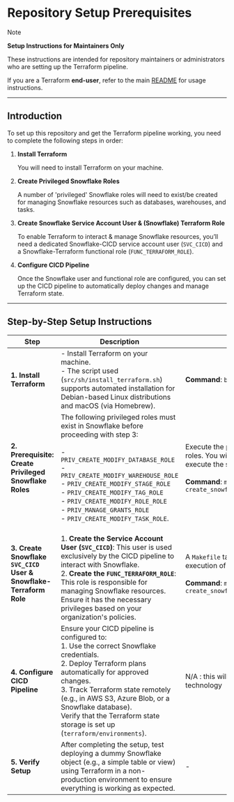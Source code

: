 # Repository Setup Prerequisites

> [!NOTE]
>
> **Setup Instructions for Maintainers Only**
>
> These instructions are intended for repository maintainers or administrators who are setting up the Terraform pipeline.
>
> If you are a Terraform **end-user**, refer to the main [README](../README.md) for usage instructions.

---

## Introduction

To set up this repository and get the Terraform pipeline working, you need to complete the following steps in order:

1. **Install Terraform**

   You will need to install Terraform on your machine.

2. **Create Privileged Snowflake Roles**

   A number of 'privileged' Snowflake roles will need to exist/be created for managing Snowflake resources such as databases, warehouses, and tasks.

3. **Create Snowflake Service Account User & (Snowflake) Terraform Role**

    To enable Terraform to interact & manage Snowflake resources, you’ll need a dedicated Snowflake-CICD service account user (`SVC_CICD`) and a Snowflake-Terraform functional role (`FUNC_TERRAFORM_ROLE`).

4. **Configure CICD Pipeline**

   Once the Snowflake user and functional role are configured, you can set up the CICD pipeline to automatically deploy changes and manage Terraform state.

---

## Step-by-Step Setup Instructions

| **Step**                                      | **Description**                                                                                                                                                                                                                                                                                                                                                         | **Action & Commands**                          |
|-----------------------------------------------|---------------------------------------------------------------------------------------------------------------------------------------------------------------------------------------------------------------------------------------------------------------------------------------------------------------------------------------------------------------------|----------------------------------------------|
| **1. Install Terraform**                      | - Install Terraform on your machine.<br/>- The script used (`src/sh/install_terraform.sh`) supports automated installation for Debian-based Linux distributions and macOS (via Homebrew). | **Command**: `bash src/sh/install_terraform` |
| **2. Prerequisite: Create Privileged Snowflake Roles** | The following privileged roles must exist in Snowflake before proceeding with step 3:<br/><br/>- `PRIV_CREATE_MODIFY_DATABASE_ROLE` <br> - `PRIV_CREATE_MODIFY_WAREHOUSE_ROLE` <br> - `PRIV_CREATE_MODIFY_STAGE_ROLE` <br> - `PRIV_CREATE_MODIFY_TAG_ROLE` <br> - `PRIV_CREATE_MODIFY_ROLE_ROLE` <br> - `PRIV_MANAGE_GRANTS_ROLE` <br> - `PRIV_CREATE_MODIFY_TASK_ROLE`. | Execute the provided SQL script to create these roles. You will need `ACCOUNTADMIN` privileges to execute the script.<br/><br/>**Command**: `make create_snowflake_privileged_roles` |
| **3. Create Snowflake `SVC_CICD` User & Snowflake-Terraform Role** | <br> 1. **Create the Service Account User (`SVC_CICD`)**: This user is used exclusively by the CICD pipeline to interact with Snowflake. <br> 2. **Create the `FUNC_TERRAFORM_ROLE`**: This role is responsible for managing Snowflake resources. Ensure it has the necessary privileges based on your organization's policies. | A `Makefile` target has been created to execution of these commands.<br/><br/>**Command**: `make -s create_snowflake_svc_user_and_terraform_role` |
| **4. Configure CICD Pipeline**               | Ensure your CICD pipeline is configured to: <br> 1. Use the correct Snowflake credentials. <br> 2. Deploy Terraform plans automatically for approved changes. <br> 3. Track Terraform state remotely (e.g., in AWS S3, Azure Blob, or a Snowflake database). <br> Verify that the Terraform state storage is set up (`terraform/environments`). | N/A : this will need to be created, per-CICD technology |
| **5. Verify Setup**                           | After completing the setup, test deploying a dummy Snowflake object (e.g., a simple table or view) using Terraform in a non-production environment to ensure everything is working as expected. | - |
